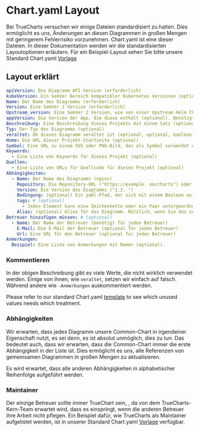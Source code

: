 # Chart.yaml Layout

Bei TrueCharts versuchen wir einige Dateien standardisiert zu halten. Dies ermöglicht es uns, Änderungen an diesen Diagrammen in großen Mengen mit geringerem Fehlerrisiko vorzunehmen. Chart.yaml ist eine dieser Dateien. In dieser Dokumentation werden wir die standardisierten Layoutoptionen erläutern. Für ein Beispiel-Layout sehen Sie bitte unsere Standard Chart.yaml [Vorlage](https://github.com/truecharts/apps/blob/master/templates/app/Chart.yaml)

## Layout erklärt

```yaml
apiVersion: Die Diagramm API Version (erforderlich)
kubeVersion: Ein SemVer Bereich kompatibler Kubernetes Versionen (optional)
Name: Der Name des Diagramms (erforderlich)
Version: Eine SemVer 2 Version (erforderlich)
Upstream_version: Eine SemVer 2 Version, wie von einer Upstream Helm Chart Quelle verwendet (optional)
appVersion: Die Version der App, die diese enthält (optional). Benötigt nicht SemVer. Angebote empfohlen.
Beschreibung: Eine Beschreibung dieses Projekts mit einem Satz (optional)
Typ: Der Typ des Diagramms (optional)
veraltet: Ob dieses Diagramm veraltet ist (optional, optional, boolean)
Home: Die URL dieser Projekt-Startseite (optional)
Symbol: Eine URL zu einem SVG oder PNG-Bild, das als Symbol verwendet werden soll (optional).
Keywords:
  - Eine Liste von Keywords für dieses Projekt (optional)
Quellen:
  - Eine Liste von URLs für Quellcode für dieses Projekt (optional)
Abhängigkeiten:
  - Name: Der Name des Diagramms (nginx)
    Repository: Die Repository-URL ("https://example. om/charts") oder Alias ("@repo-name")
    Version: Die Version des Diagramms ("1.2. ")
    Bedingung: (optional) Ein yaml-Pfad, der sich mit einem Boolean auflöst, der zum Aktivieren/Deaktivieren von Diagrammen verwendet wird (z.B. subchart1. nabled )
    tags: # (optional)
      - Jedes Element kann eine Zeichenkette oder ein Paar untergeordneter Elemente sein.
    Alias: (optional) Alias für das Diagramm. Nützlich, wenn Sie das selbe Diagramm mehrmals
Betreuer hinzufügen müssen: # (optional)
  - Name: Der Name der Betreuer (benötigt für jeden Betreuer)
    E-Mail: Die E-Mail der Betreuer (optional für jeden Betreuer)
    Url: Eine URL für den Betreuer (optional für jeden Betreuer)
Anmerkungen:
  Beispiel: Eine Liste von Anmerkungen mit Namen (optional).
```

### Kommentieren

In der obigen Beschreibung gibt es viele Werte, die nicht wirklich verwendet werden. Einige von ihnen, wie `veraltet`, setzen wir einfach auf falsch. Während andere wie `-Anmerkungen` auskommentiert werden.

Please refer to our standard Chart.yaml [template](https://github.com/truecharts/apps/blob/master/templates/app/Chart.yaml) to see which unused values needs which treatment.

### Abhängigkeiten

Wir erwarten, dass jedes Diagramm unsere Common-Chart in irgendeiner Eigenschaft nutzt, es sei denn, es ist absolut unmöglich, dies zu tun. Das bedeutet auch, dass wir erwarten, dass die Common-Chart immer die erste Abhängigkeit in der Liste ist. Dies ermöglicht es uns, alle Referenzen von gemeinsamen Diagrammen in großen Mengen zu aktualisieren.

Es wird erwartet, dass alle anderen Abhängigkeiten in alphabetischer Reihenfolge aufgeführt werden.

### Maintainer

Der einzige Betreuer sollte immer TrueChart sein, , da von dem TrueCharts-Kern-Team erwartet wird, dass es einspringt, wenn die anderen Betreuer ihre Arbeit nicht pflegen. Ein Beispiel dafür, wie TrueCharts als Maintainer aufgelistet werden, ist in unserer Standard Chart.yaml [Vorlage](https://github.com/truecharts/apps/blob/master/templates/app/Chart.yaml) verfügbar.

